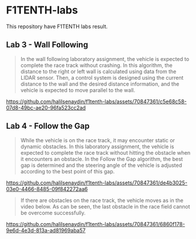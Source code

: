# F1TENTH-labs
This repository have F1TENTH labs result.

## Lab 3 - Wall Following
> In the wall following laboratory assignment, the vehicle is expected to complete the race track without crashing. In this algorithm, the distance to the right or left wall is calculated using data from the LIDAR sensor. Then, a control system is designed using the current distance to the wall and the desired distance information, and the vehicle is expected to move parallel to the wall.

https://github.com/halilsenaydin/f1tenth-labs/assets/70847361/c5e68c58-07d8-49bc-ae20-96fa523cc2ad

## Lab 4 - Follow the Gap
> While the vehicle is on the race track, it may encounter static or dynamic obstacles. In this laboratory assignment, the vehicle is expected to complete the race track without hitting the obstacle when it encounters an obstacle. In the Follow the Gap algorithm, the best gap is determined and the steering angle of the vehicle is adjusted according to the best point of this gap.

https://github.com/halilsenaydin/f1tenth-labs/assets/70847361/de4b3025-03e0-4466-8485-09f842272aa6

> If there are obstacles on the race track, the vehicle moves as in the video below. As can be seen, the last obstacle in the race field cannot be overcome successfully.

https://github.com/halilsenaydin/f1tenth-labs/assets/70847361/6860f178-9e6d-4e3d-813a-ad81969aba57



